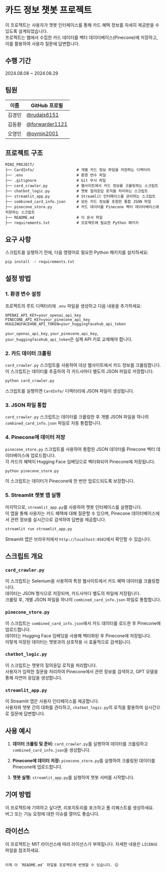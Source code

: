 
# 카드 정보 챗봇 프로젝트

이 프로젝트는 사용자가 챗봇 인터페이스를 통해 카드 혜택 정보를 자세히 제공받을 수 있도록 설계되었습니다.   
프로젝트는 웹에서 수집한 카드 데이터를 벡터 데이터베이스(Pinecone)에 저장하고, 이를 활용하여 사용자 질문에 답변합니다.    

## 수행 기간
2024.08.08 ~ 2024.08.29

## 팀원
| 이름          | GitHub 프로필                                             |
| ------------- | --------------------------------------------------------- |
| 김경민        | [@rudals6151](https://github.com/rudals6151)              |
| 김동환        | [@forwarder1121](https://github.com/forwarder1121)        |
| 오영민        | [@oymin2001](https://github.com/oymin2001)                |


## 프로젝트 구조

```plaintext
MINI_PROJECT/
├── CardInfo/                   # 개별 카드 정보 파일을 저장하는 디렉터리
├── .env                        # 환경 변수 파일
├── .gitignore                  # Git 무시 파일
├── card_crawler.py             # 웹사이트에서 카드 정보를 크롤링하는 스크립트
├── chatbot_logic.py            # 챗봇 질의응답 로직을 처리하는 스크립트
├── streamlit_app.py            # Streamlit 인터페이스를 관리하는 스크립트
├── combined_card_info.json     # 모든 카드 정보를 포함한 통합 JSON 파일
├── pinecone_store.py           # 카드 데이터를 Pinecone 벡터 데이터베이스에 저장하는 스크립트
├── README.md                   # 이 문서 파일
├── requirements.txt            # 프로젝트에 필요한 Python 패키지
```

## 요구 사항

스크립트를 실행하기 전에, 다음 명령어로 필요한 Python 패키지를 설치하세요:

```bash
pip install -r requirements.txt
```

## 설정 방법

### 1. 환경 변수 설정

프로젝트의 루트 디렉터리에 `.env` 파일을 생성하고 다음 내용을 추가하세요:

```plaintext
OPENAI_API_KEY=your_openai_api_key
PINECONE_API_KEY=your_pinecone_api_key
HUGGINGFACEHUB_API_TOKEN=your_huggingfacehub_api_token
```

`your_openai_api_key`, `your_pinecone_api_key`, `your_huggingfacehub_api_token`은 실제 API 키로 교체해야 합니다.

### 2. 카드 데이터 크롤링

`card_crawler.py` 스크립트를 사용하여 대상 웹사이트에서 카드 정보를 크롤링합니다.   
이 스크립트는 데이터를 추출하여 각 카드사마다 별도의 JSON 파일로 저장합니다.   

```bash
python card_crawler.py
```

스크립트를 실행하면 `CardInfo/` 디렉터리에 JSON 파일이 생성됩니다.   

### 3. JSON 파일 통합

`card_crawler.py` 스크립트는 데이터를 크롤링한 후 개별 JSON 파일을 하나의 `combined_card_info.json` 파일로 자동 통합합니다.   

### 4. Pinecone에 데이터 저장

`pinecone_store.py` 스크립트를 사용하여 통합된 JSON 데이터를 Pinecone 벡터 데이터베이스에 업로드합니다.   
각 카드의 혜택이 Hugging Face 임베딩으로 벡터화되어 Pinecone에 저장됩니다.   

```bash
python pinecone_store.py
```

이 스크립트는 데이터가 Pinecone에 한 번만 업로드되도록 보장합니다.   

### 5. Streamlit 챗봇 앱 실행

마지막으로, `streamlit_app.py`를 사용하여 챗봇 인터페이스를 실행합니다.    
이 앱을 통해 사용자는 카드 혜택에 대해 질문할 수 있으며, Pinecone 데이터베이스에서 관련 정보를 실시간으로 검색하여 답변을 제공합니다.   

```bash
streamlit run streamlit_app.py
```

Streamlit 앱은 브라우저에서 `http://localhost:8502`에서 확인할 수 있습니다.   

## 스크립트 개요

### `card_crawler.py`

이 스크립트는 Selenium을 사용하여 특정 웹사이트에서 카드 혜택 데이터를 크롤링합니다.    
데이터는 JSON 형식으로 저장되며, 카드사마다 별도의 파일에 저장됩니다.     
크롤링 후, 개별 JSON 파일을 하나의 `combined_card_info.json` 파일로 통합합니다.   

### `pinecone_store.py`

이 스크립트는 `combined_card_info.json`에서 카드 데이터를 로드한 후 Pinecone에 업로드합니다.   
데이터는 Hugging Face 임베딩을 사용해 벡터화된 후 Pinecone에 저장됩니다.    
이렇게 저장된 데이터는 챗봇과의 상호작용 시 효율적으로 검색됩니다.    

### `chatbot_logic.py`

이 스크립트는 챗봇의 질의응답 로직을 처리합니다.     
사용자가 입력한 질문을 처리하여 Pinecone에서 관련 정보를 검색하고, GPT 모델을 통해 자연어 응답을 생성합니다.

### `streamlit_app.py`

이 Streamlit 앱은 사용자 인터페이스를 제공합니다.    
사용자와 챗봇 간의 대화를 관리하고, `chatbot_logic.py`의 로직을 활용하여 실시간으로 질문에 답변합니다.

## 사용 예시

1. **데이터 크롤링 및 준비:**
   `card_crawler.py`를 실행하여 데이터를 크롤링하고 `combined_card_info.json`을 생성합니다.

2. **Pinecone에 데이터 저장:**
   `pinecone_store.py`를 실행하여 크롤링된 데이터를 Pinecone에 업로드합니다.

3. **챗봇 실행:**
   `streamlit_app.py`를 실행하여 챗봇 서버를 시작합니다.

## 기여 방법

이 프로젝트에 기여하고 싶다면, 리포지토리를 포크하고 풀 리퀘스트를 생성하세요.   
버그 또는 기능 요청에 대한 이슈를 열어도 좋습니다.

## 라이선스

이 프로젝트는 MIT 라이선스에 따라 라이선스가 부여됩니다. 자세한 내용은 `LICENSE` 파일을 참조하세요.
```

이제 이 `README.md` 파일을 프로젝트에 반영할 수 있습니다. 😊
